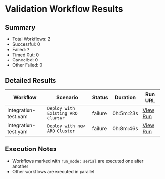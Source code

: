 # Validation Workflow Results

## Summary
- Total Workflows: 2
- Successful: 0
- Failed: 2
- Timed Out: 0
- Cancelled: 0
- Other Failed: 0

## Detailed Results

| Workflow | Scenario | Status | Duration | Run URL |
|----------|----------|---------|-----------|----------|
| integration-test.yaml | `Deploy with Existing ARO Cluster` | failure | 0h:5m:23s | [View Run](https://github.com/WASdev/azure.liberty.aro/actions/runs/18043650369) |
| integration-test.yaml | `Deploy with new ARO Cluster` | failure | 0h:8m:46s | [View Run](https://github.com/WASdev/azure.liberty.aro/actions/runs/18043781653) |


## Execution Notes
- Workflows marked with `run_mode: serial` are executed one after another
- Other workflows are executed in parallel
